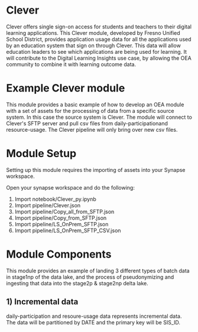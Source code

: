 # Clever
Clever offers single sign-on access for students and teachers to their digital learning applications. This Clever module, developed by Fresno Unified School District, provides application usage data for all the applications used by an education system that sign on through Clever. This data will allow education leaders to see which applications are being used for learning. It will contribute to the Digital Learning Insights use case, by allowing the OEA community to combine it with learning outcome data.  


# Example Clever module
This module provides a basic example of how to develop an OEA module with a set of assets for the processing of data from a specific source system. In this case the source system is Clever. The module will connect to Clever's SFTP server and pull csv files from daily-participationand resource-usage. The Clever pipeline will only bring over new csv files.

# Module Setup
Setting up this module requires the importing of assets into your Synapse workspace.

Open your synapse workspace and do the following:
1) Import notebook/Clever_py.ipynb
2) Import pipeline/Clever.json
3) Import pipeline/Copy_all_from_SFTP.json
4) Import pipeline/Copy_from_SFTP.json
5) Import pipeline/LS_OnPrem_SFTP.json
6) Import pipeline/LS_OnPrem_SFTP_CSV.json


# Module Components
This module provides an example of landing 3 different types of batch data in stage1np of the data lake, and the process of pseudonymizing and ingesting that data into the stage2p & stage2np delta lake.

## 1) Incremental data
daily-participation and resoure-usage data represents incremental data. The data will be partitioned by DATE and the primary key will be SIS_ID. 
